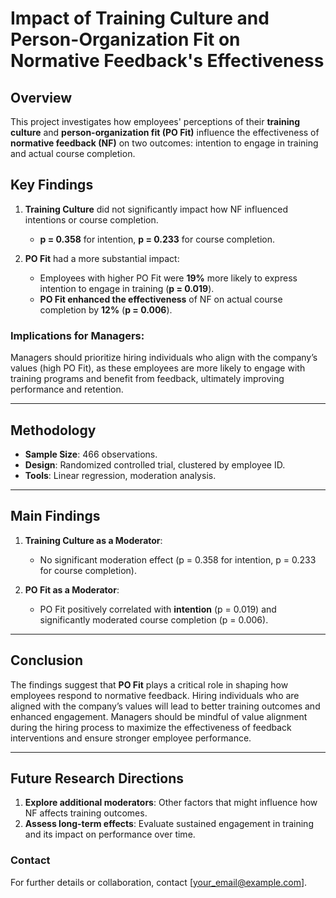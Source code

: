 # Impact of Training Culture and Person-Organization Fit on Normative Feedback's Effectiveness

## Overview
This project investigates how employees' perceptions of their **training culture** and **person-organization fit (PO Fit)** influence the effectiveness of **normative feedback (NF)** on two outcomes: intention to engage in training and actual course completion.

## Key Findings
1. **Training Culture** did not significantly impact how NF influenced intentions or course completion.
   - **p = 0.358** for intention, **p = 0.233** for course completion.

2. **PO Fit** had a more substantial impact:
   - Employees with higher PO Fit were **19%** more likely to express intention to engage in training (**p = 0.019**).
   - **PO Fit enhanced the effectiveness** of NF on actual course completion by **12%** (**p = 0.006**).

### Implications for Managers:
Managers should prioritize hiring individuals who align with the company’s values (high PO Fit), as these employees are more likely to engage with training programs and benefit from feedback, ultimately improving performance and retention.

---

## Methodology
- **Sample Size**: 466 observations.
- **Design**: Randomized controlled trial, clustered by employee ID.
- **Tools**: Linear regression, moderation analysis.

---

## Main Findings

1. **Training Culture as a Moderator**:
   - No significant moderation effect (p = 0.358 for intention, p = 0.233 for course completion).

2. **PO Fit as a Moderator**:
   - PO Fit positively correlated with **intention** (p = 0.019) and significantly moderated course completion (p = 0.006).

---

## Conclusion
The findings suggest that **PO Fit** plays a critical role in shaping how employees respond to normative feedback. Hiring individuals who are aligned with the company’s values will lead to better training outcomes and enhanced engagement. Managers should be mindful of value alignment during the hiring process to maximize the effectiveness of feedback interventions and ensure stronger employee performance.

---

## Future Research Directions
1. **Explore additional moderators**: Other factors that might influence how NF affects training outcomes.
2. **Assess long-term effects**: Evaluate sustained engagement in training and its impact on performance over time.

### Contact
For further details or collaboration, contact [your_email@example.com].
